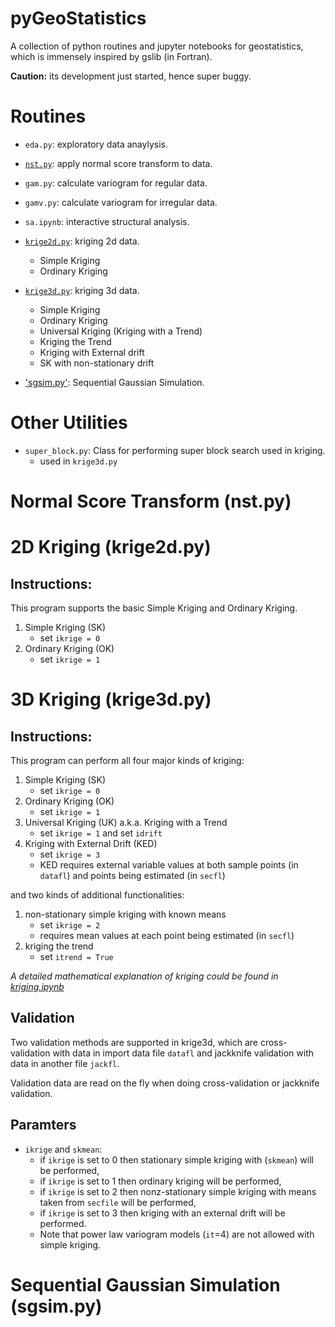 # pyGeoStatistics

A collection of python routines and jupyter notebooks for geostatistics,
which is immensely inspired by gslib (in Fortran).

**Caution:** its development just started, hence super buggy.

# Routines

- `eda.py`: exploratory data anaylysis.

- [`nst.py`](#normal-score-transform-nstpy): apply normal score transform to data.

- `gam.py`: calculate variogram for regular data.

- `gamv.py`: calculate variogram for irregular data.

- `sa.ipynb`: interactive structural analysis.

- [`krige2d.py`](#2d-kriging-krige2dpy): kriging 2d data.

    - Simple Kriging
    - Ordinary Kriging

- [`krige3d.py`](#3d-kriging-krige3dpy): kriging 3d data.

    - Simple Kriging
    - Ordinary Kriging
    - Universal Kriging (Kriging with a Trend)
    - Kriging the Trend
    - Kriging with External drift
    - SK with non-stationary drift

- ['sgsim.py'](#sgsimpy): Sequential Gaussian Simulation.

# Other Utilities

- `super_block.py`: Class for performing super block search used in kriging.
    - used in `krige3d.py`

# Normal Score Transform (nst.py)

# 2D Kriging (krige2d.py)

## Instructions:

This program supports the basic Simple Kriging and Ordinary Kriging.

1. Simple Kriging (SK)
    - set `ikrige = 0`
2. Ordinary Kriging (OK)
    - set `ikrige = 1`

# 3D Kriging (krige3d.py)

## Instructions:

This program can perform all four major kinds of kriging:

1. Simple Kriging (SK)
    - set `ikrige = 0`
2. Ordinary Kriging (OK)
    - set `ikrige = 1`
3. Universal Kriging (UK) a.k.a. Kriging with a Trend
    - set `ikrige = 1` and set `idrift`
4. Kriging with External Drift (KED)
    - set `ikrige = 3`
    - KED requires external variable values at both sample points (in `datafl`)
    and points being estimated (in `secfl`)

and two kinds of additional functionalities:

1. non-stationary simple kriging with known means
    - set `ikrige = 2`
    - requires mean values at each point being estimated (in `secfl`)
2. kriging the trend
    - set `itrend = True`

*A detailed mathematical explanation of kriging could be found in [kriging.ipynb](kriging.ipynb)*
## Validation

Two validation methods are supported in krige3d, which are cross-validation
with data in import data file `datafl` and jackknife validation with data
in another file `jackfl`.

Validation data are read on the fly when doing cross-validation or jackknife
validation.

## Paramters
- `ikrige` and `skmean`:
    - if `ikrige` is set to 0 then stationary simple kriging with (`skmean`)
    will be performed,
    - if `ikrige` is set to 1 then ordinary kriging will be performed,
    - if `ikrige` is set to 2 then nonz-stationary simple kriging with means
    taken from `secfile` will be performed,
    - if `ikrige` is set to 3 then kriging with an external drift will be
    performed.
    - Note that power law variogram models (`it`=4) are not allowed with
    simple kriging.

# Sequential Gaussian Simulation (sgsim.py)

